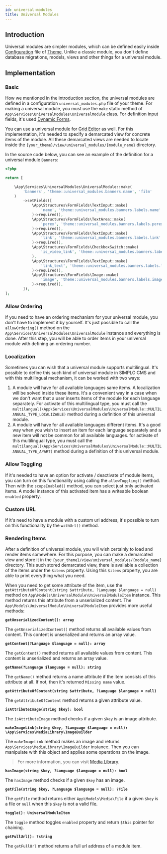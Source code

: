 ```yaml
---
id: universal-modules
title: Universal Modules
---
```


## Introduction

Universal modules are simpler modules, which can be defined easily inside [Configuration](../theme/configuration.md) file 
of [Theme](../theme/general.md). Unlike a classic module, you don't define database migrations, models, views and other things
for a universal module.

## Implementation

### Basic

How we mentioned in the introduction section, the universal modules are defined in a configuration `universal_modules.php` 
file of your theme. For making a universal module, you must use the `make` static method of `App\Services\UniversalModules\UniversalModule` 
class. For definition input fields, it's used [Dynamic Forms](../core/dynamic-forms.md).

You can use a universal module for [Grid Editor](../core/grid-editor.md) as well. For this implementation, it's needed to
specify a demarcated view for concrete items of the module. All these demarcated views are needed to locate inside the
`{your_theme}/view/universal_modules/{module_name}` directory.

In the source code below, you can see an example of the definition for a universal module `Banners`:

```php
<?php

return [

    \App\Services\UniversalModules\UniversalModule::make(
        'banners', 'theme::universal_modules.banners.name', 'film'
    )
        ->setFields([
            \App\Structures\FormFields\TextInput::make(
                'name', 'theme::universal_modules.banners.labels.name'
            )->required(),
            \App\Structures\FormFields\TextArea::make(
                'perex', 'theme::universal_modules.banners.labels.perex'
            )->required(),
            \App\Structures\FormFields\TextInput::make(
                'link', 'theme::universal_modules.banners.labels.link'
            )->required(),
            \App\Structures\FormFields\CheckboxSwitch::make(
                'is_video_link', 'theme::universal_modules.banners.labels.is_video_link'
            ),
            \App\Structures\FormFields\TextInput::make(
                'link_text', 'theme::universal_modules.banners.labels.link_text'
            )->required(),
            \App\Structures\FormFields\Image::make(
                'image', 'theme::universal_modules.banners.labels.image'
            )->required(),
        ]),
];
```

### Allow Ordering

If you need to have an ordering mechanism for your universal module, you don't have to implement it by yourself. It's just possible
to call the `allowOrdering()` method on the `App\Services\UniversalModules\UniversalModule` instance and everything is done. After this step,
you will be able to order items in your universal module with defining an ordering number.

### Localization

Sometimes you can wish that a universal module supports multilingual. It's possible to define this such kind of universal module
in SIMPLO CMS and with this multilingual mechanism, it can be worked with two ways:

1. A module will have for all available languages same items. A localization will be solved inside these items. It's a convenient way
in a case when we don't want that a user inserts items of the module for each language separately. For activate of this multilingual type,
you must call the `multilangual(\App\Services\UniversalModules\UniversalModule::MULTILANGUAL_TYPE_LOCALIZABLE)` method during a definition of this
universal module.
2. A module will have for all available languages different items. It's a good way when you wish to insert an item for each language separately and 
a new item will not be common for all available languages. for activate of this multilingual type, you must call the
`multilangual(\App\Services\UniversalModules\UniversalModule::MULTILANGUAL_TYPE_APART)` method during a definition of this universal module.

### Allow Toggling

If it's needed to have an option for activate / deactivate of module items, you can turn on this functionality using calling the
`allowToggling()` method. Then with the `scopeEnabled()` method, you can select just only activated items. A model instance of this activated item has
a writeable boolean `enabled` property.

### Custom URL

If it's need to have a module with a custom url address, it's possible to turn on this functionality by the `withUrl()` method.

### Rendering Items

After a definition of universal module, you will wish certainly to load and render items somewhere. For this purpose, you can make
a demarcated view and store it in the `{your_theme}/view/universal_modules/{module_name}` directory. This such stored demarcated view, there is available
a collection of the items under the `$items` property. Using this `$items` property, you are able to print everything what you need.

When you need to get some attribute of the item, use the `getAttributeOfContent(string $attribute, ?Language $language = null)` method on
`App\Models\UniversalModule\UniversalModuleItem` instance. This method returns this attribute from a unserialized content. 
The `App\Models\UniversalModule\UniversalModuleItem` provides more useful methods:

**`getUnserializedContent(): array`**

The `getUnserializedContent()` method returns all available values from content. This content is unserialized and returns an array value.

**`getContent(?Language $language = null): array`**

The `getContent()` method returns all available values from content. This content is unserialized and returns an array value.

**`getName(?Language $language = null): string`**

The `getName()` method returns a name attribute if the item consists of this attribute at all. If not, then it's returned `Missing name` value.

**`getAttributeOfContent(string $attribute, ?Language $language = null)`**

The `getAttributeOfContent` method returns a given attribute value.

**`isAttributeImage(string $key): bool`**

The `isAttributeImage` method checks if a given `$key` is an image attribute.

**`makeImageLink(string $key, ?Language $language = null): \App\Services\MediaLibrary\ImageBuilder`**

The `makeImageLink` method makes an image and returns `App\Services\MediaLibrary\ImageBuilder` instance. Then you can manipulate
with this object and applies some operations on the image.

> For more information, you can visit [Media Library](../core/media-library.md).

**`hasImage(string $key, ?Language $language = null): bool`**

The `hasImage` method checks if a given `$key` has an image.

**`getFile(string $key, ?Language $language = null): ?File`**

The `getFile` method returns either `App\Models\Media\File` if a given `$key` is a file or `null` when this `$key` is not a valid file.

**`toggle(): UniversalModuleItem`**

The `toggle` method toggles `enabled` property and return `$this` pointer for chaining.

**`getFullUrl(): ?string`**

The `getFullUrl` method returns a full url address of a module item.